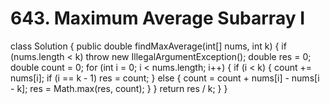 # 643. Maximum Average Subarray I

class Solution { public double findMaxAverage\(int\[\] nums, int k\) { if \(nums.length &lt; k\) throw new IllegalArgumentException\(\); double res = 0; double count = 0; for \(int i = 0; i &lt; nums.length; i++\) { if \(i &lt; k\) { count += nums\[i\]; if \(i == k - 1\) res = count; } else { count = count + nums\[i\] - nums\[i - k\]; res = Math.max\(res, count\); } } return res / k; } }

